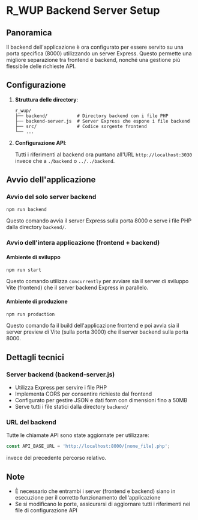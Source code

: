 # R_WUP Backend Server Setup

## Panoramica

Il backend dell'applicazione è ora configurato per essere servito su una porta specifica (8000) utilizzando un server Express. Questo permette una migliore separazione tra frontend e backend, nonché una gestione più flessibile delle richieste API.

## Configurazione

1. **Struttura delle directory**:
   
   ```
   r_wup/
   ├── backend/           # Directory backend con i file PHP
   ├── backend-server.js  # Server Express che espone i file backend
   ├── src/               # Codice sorgente frontend
   └── ...
   ```

2. **Configurazione API**:
   
   Tutti i riferimenti al backend ora puntano all'URL `http://localhost:3030` invece che a `./backend` o `../../backend`.

## Avvio dell'applicazione

### Avvio del solo server backend

```bash
npm run backend
```

Questo comando avvia il server Express sulla porta 8000 e serve i file PHP dalla directory `backend/`.

### Avvio dell'intera applicazione (frontend + backend)

#### Ambiente di sviluppo
```bash
npm run start
```

Questo comando utilizza `concurrently` per avviare sia il server di sviluppo Vite (frontend) che il server backend Express in parallelo.

#### Ambiente di produzione
```bash
npm run production
```

Questo comando fa il build dell'applicazione frontend e poi avvia sia il server preview di Vite (sulla porta 3000) che il server backend sulla porta 8000.

## Dettagli tecnici

### Server backend (backend-server.js)

- Utilizza Express per servire i file PHP
- Implementa CORS per consentire richieste dal frontend
- Configurato per gestire JSON e dati form con dimensioni fino a 50MB
- Serve tutti i file statici dalla directory `backend/`

### URL del backend

Tutte le chiamate API sono state aggiornate per utilizzare:

```javascript
const API_BASE_URL = 'http://localhost:8000/[nome_file].php';
```

invece del precedente percorso relativo.

## Note

- È necessario che entrambi i server (frontend e backend) siano in esecuzione per il corretto funzionamento dell'applicazione
- Se si modificano le porte, assicurarsi di aggiornare tutti i riferimenti nei file di configurazione API